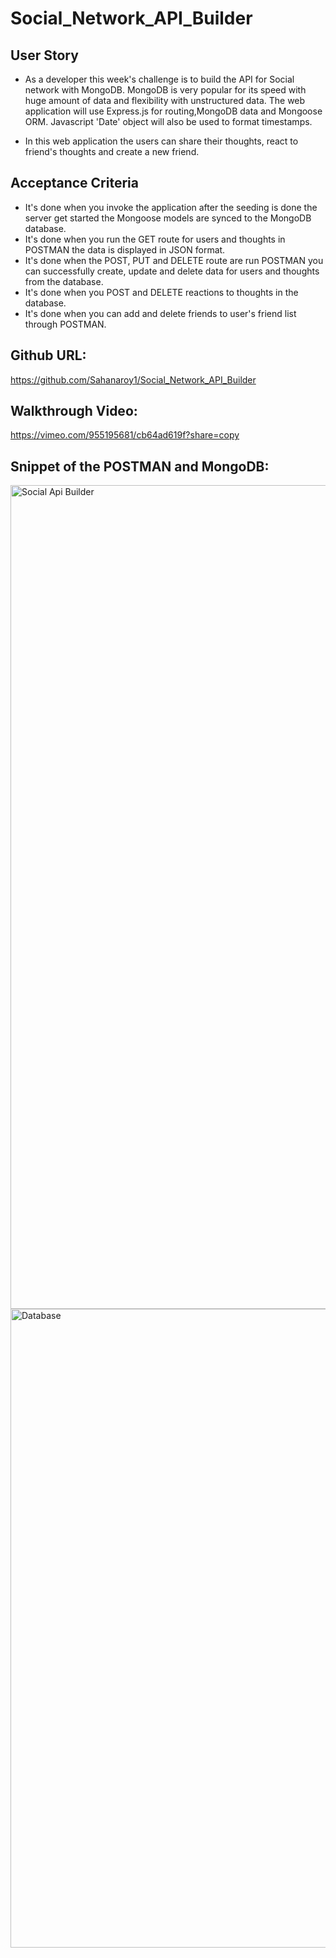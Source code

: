# Social_Network_API_Builder

## User Story
* As a developer this week's challenge is to build the API for Social network with MongoDB. MongoDB is very popular for its speed with huge amount of data and flexibility with unstructured data. The web application will use Express.js for routing,MongoDB data and Mongoose ORM. Javascript 'Date' object will also be used to format timestamps.

* In this web application the users can share their thoughts, react to friend's thoughts and create a new friend.

## Acceptance Criteria
* It's done when you invoke the application after the seeding is done the server get started the Mongoose models are synced to the MongoDB database.
* It's done when you run the GET route for users and thoughts in POSTMAN the data is displayed in JSON format.
* It's done when the POST, PUT and DELETE route are run POSTMAN you can successfully create, update and delete data for users and thoughts from the database.
* It's done when you POST and DELETE reactions to thoughts in the database.
* It's done when you can add and delete friends to user's friend list through POSTMAN.

## Github URL:
https://github.com/Sahanaroy1/Social_Network_API_Builder

## Walkthrough Video:
https://vimeo.com/955195681/cb64ad619f?share=copy

## Snippet of the POSTMAN and MongoDB:
<img width="1318" alt="Social Api Builder" src="https://github.com/Sahanaroy1/Social_Network_API_Builder/assets/127791384/be0f3c93-d55c-4ffd-8d55-f128021a1b5c">


<img width="1022" alt="Database" src="https://github.com/Sahanaroy1/Social_Network_API_Builder/assets/127791384/8d6510c7-1378-4e6d-8636-8eb9cfedda2e">
